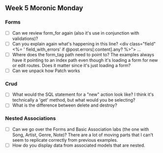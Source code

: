 ## Week 5 Moronic Monday

### Forms
- [ ] Can we review form_for again (also it's use in conjunction with validations)?
- [ ] Can you explain again what's happening in this line? <div class="field"<%= ' field_with_errors' if @post.errors[:content].any? %>"> ...
- [ ] Where does the form_tag path need to point to? The examples always have it pointing to an index path even though it's loading a form for new or edit routes. Does it matter since it's just loading a form?
- [ ] Can we unpack how Patch works

### Crud
- [ ] What would the SQL statement for a "new" action look like? I think it's technically a 'get' method, but what would you be selecting?
- [ ] What is the difference between delete and destroy?

### Nested Associations
- [ ] Can we go over the Forms and Basic Association labs (the one with Song, Artist, Genre, Note)? There are a lot of moving parts that I can't seem to replicate correctly from previous examples.
- [ ] How do you display data from associated models that are nested.

